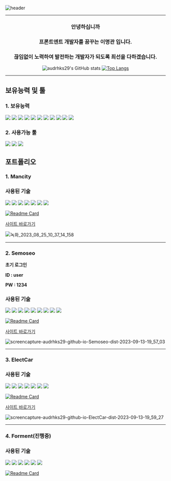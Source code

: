 ![header](https://capsule-render.vercel.app/api?type=waving&color=999999&fontColor=ffffff&height=300&section=header&animation=scaleIn&text=audrhks29's%20Hub&fontSize=60&fontAlignY=38&desc=프론트엔드%20개발자를%20꿈꾸는%20이명관%20입니다&descAlignY=52&descAlign=55)

---
### <p align="center">안녕하십니까</p>
### <p align="center">프론트엔트 개발자를 꿈꾸는 이명관 입니다.</p>
### <p align="center">끊임없이 노력하여 발전하는 개발자가 되도록 최선을 다하겠습니다.</p>
<div align="center">
  
![audrhks29's GitHub stats](https://github-readme-stats.vercel.app/api?username=audrhks29&hide=stars&locale=kr&show_icons=true&theme=transparent)
[![Top Langs](https://github-readme-stats.vercel.app/api/top-langs/?username=audrhks29&layout=compact)](https://github.com/audrhks29/github-readme-stats)
</div>

---
## 보유능력 및 툴
### 1. 보유능력
<img src="https://img.shields.io/badge/HTML5-E34F26?style=flat-square&logo=HTML5&logoColor=white"> <img src="https://img.shields.io/badge/CSS3-1572B6?style=flat-square&logo=HTML5&logoColor=white"> <img src="https://img.shields.io/badge/JavaScript-F7DF1E?style=flat-square&logo=javascript&logoColor=black"> <img src="https://img.shields.io/badge/Vite-646CFF?style=flat-square&logo=vite&logoColor=white"> <img src="https://img.shields.io/badge/React-61DAFB?style=flat-square&logo=react&logoColor=black"> <img src="https://img.shields.io/badge/Sass-CC6699?style=flat-square&logo=Sass&logoColor=white"> <img src="https://img.shields.io/badge/Redux-764ABC?style=flat-square&logo=Redux&logoColor=white"> <img src="https://img.shields.io/badge/Axios-5A29E4?style=flat-square&logo=Axios&logoColor=white"> <img src="https://img.shields.io/badge/Styled_Components-DB7093?style=flat-square&logo=styledcomponents&logoColor=white"> <img src="https://img.shields.io/badge/Next.js-000000?style=flat-square&logo=nextdotjs&logoColor=white"> <img src="https://img.shields.io/badge/styled_components-DB7093?style=flat-square&logo=styledcomponents&logoColor=white">
### 2. 사용가능 툴
<img src="https://img.shields.io/badge/Figma-F24E1E?style=flat-square&logo=Figma&logoColor=white"> <img src="https://img.shields.io/badge/Adobe_Photoshop-31A8FF?style=flat-square&logo=adobephotoshop&logoColor=black"> <img src="https://img.shields.io/badge/Slack-4A154B?style=flat-square&logo=Slack&logoColor=white"> 

## 포트폴리오

### 1. Mancity

### 사용된 기술
<img src="https://img.shields.io/badge/Vite-646CFF?style=flat-square&logo=vite&logoColor=white"> <img src="https://img.shields.io/badge/React-61DAFB?style=flat-square&logo=react&logoColor=black"> <img src="https://img.shields.io/badge/JavaScript-F7DF1E?style=flat-square&logo=javascript&logoColor=black"> <img src="https://img.shields.io/badge/Sass-CC6699?style=flat-square&logo=Sass&logoColor=white"> <img src="https://img.shields.io/badge/Redux-764ABC?style=flat-square&logo=Redux&logoColor=white"> <img src="https://img.shields.io/badge/Axios-5A29E4?style=flat-square&logo=Axios&logoColor=white"> <img src="https://img.shields.io/badge/styled_components-DB7093?style=flat-square&logo=styledcomponents&logoColor=white">

[![Readme Card](https://github-readme-stats.vercel.app/api/pin/?username=audrhks29&repo=Mancity)](https://github.com/audrhks29/ManCity)

[사이트 바로가기](https://audrhks29.github.io/ManCity/dist/)

![녹화_2023_08_25_10_37_14_158](https://github.com/audrhks29/ManCity/assets/130128690/8e8f015d-7c90-478d-b373-e2d9993ec924)

---
### 2. Semoseo

**초기 로그인**

**ID : user**

**PW : 1234**

### 사용된 기술

<img src="https://img.shields.io/badge/Vite-646CFF?style=flat-square&logo=vite&logoColor=white"> <img src="https://img.shields.io/badge/React-61DAFB?style=flat-square&logo=react&logoColor=black"> <img src="https://img.shields.io/badge/JavaScript-F7DF1E?style=flat-square&logo=javascript&logoColor=black"> <img src="https://img.shields.io/badge/context-6699CB?style=flat-square&logoColor=white"> <img src="https://img.shields.io/badge/CSS3-1572B6?style=flat-square&logo=CSS3&logoColor=white"> <img src="https://img.shields.io/badge/Sass-CC6699?style=flat-square&logo=Sass&logoColor=white"> <img src="https://img.shields.io/badge/Redux-764ABC?style=flat-square&logo=Redux&logoColor=white"> <img src="https://img.shields.io/badge/Axios-5A29E4?style=flat-square&logo=Axios&logoColor=white"> <img src="https://img.shields.io/badge/styled_components-DB7093?style=flat-square&logo=styledcomponents&logoColor=white">

[![Readme Card](https://github-readme-stats.vercel.app/api/pin/?username=audrhks29&repo=Semoseo)](https://github.com/audrhks29/Semoseo)

[사이트 바로가기](https://audrhks29.github.io/Semoseo/dist/)

![screencapture-audrhks29-github-io-Semoseo-dist-2023-09-13-19_57_03](https://github.com/audrhks29/Semoseo/assets/130128690/31ec92da-0dce-4f01-b96e-67a839752363)

---
### 3. ElectCar

### 사용된 기술

<img src="https://img.shields.io/badge/Vite-646CFF?style=flat-square&logo=vite&logoColor=white"> <img src="https://img.shields.io/badge/React-61DAFB?style=flat-square&logo=react&logoColor=black"> <img src="https://img.shields.io/badge/JavaScript-F7DF1E?style=flat-square&logo=javascript&logoColor=black"> <img src="https://img.shields.io/badge/CSS3-1572B6?style=flat-square&logo=CSS3&logoColor=white"> <img src="https://img.shields.io/badge/Redux-764ABC?style=flat-square&logo=Redux&logoColor=white"> <img src="https://img.shields.io/badge/Axios-5A29E4?style=flat-square&logo=Axios&logoColor=white"> <img src="https://img.shields.io/badge/styled_components-DB7093?style=flat-square&logo=styledcomponents&logoColor=white">

[![Readme Card](https://github-readme-stats.vercel.app/api/pin/?username=audrhks29&repo=ElectCar)](https://github.com/audrhks29/ElectCar)

[사이트 바로가기](https://audrhks29.github.io/ElectCar/dist/)

![screencapture-audrhks29-github-io-ElectCar-dist-2023-09-13-19_59_27](https://github.com/audrhks29/ElectCar/assets/130128690/5d9cd28a-fd3f-453e-aeb4-b112d38a8cd9)

---

### 4. Forment(진행중)

### 사용된 기술

<img src="https://img.shields.io/badge/Vite-646CFF?style=flat-square&logo=vite&logoColor=white"> <img src="https://img.shields.io/badge/React-61DAFB?style=flat-square&logo=react&logoColor=black"> <img src="https://img.shields.io/badge/JavaScript-F7DF1E?style=flat-square&logo=javascript&logoColor=black"> <img src="https://img.shields.io/badge/Axios-5A29E4?style=flat-square&logo=Axios&logoColor=white"> <img src="https://img.shields.io/badge/styled_components-DB7093?style=flat-square&logo=styledcomponents&logoColor=white"> <img src="https://img.shields.io/badge/zustand-999999?style=flat-square&logo=react&logoColor=black">

[![Readme Card](https://github-readme-stats.vercel.app/api/pin/?username=audrhks29&repo=Forment)](https://github.com/audrhks29/Forment)

